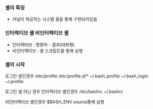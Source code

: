 ### 셸의 특징
- 커널이 제공하는 시스템 콜을 통해 구현되어있음

### 인터렉티브 셸 비인터렉티브 셸
- 인터렉티브 : 명령어 - 결과(대화형)
- 비인터랙티브 : 셸 스크립트를 통해 실행

### 셸의 시작
로그인 셀인경우
/etc/profile /etc/profile.d/*
~/.bash_profile ~/.bash_login ~/.profile

로그인 셀 아닌 경우
  인터렉티브 셸인경우
  /etc/bashrc ~/.bashrc

  비인터랙티브 셸인경우
  $BASH_ENV source통해 실행
  